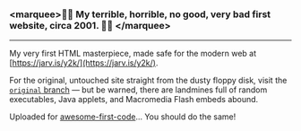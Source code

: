 ### &lt;marquee>👶🏻 My terrible, horrible, no good, very bad first website, circa 2001. 👶🏻 &lt;/marquee>

---

My very first HTML masterpiece, made safe for the modern web at [https://jarv.is/y2k/](https://jarv.is/y2k/).

For the original, untouched site straight from the dusty floppy disk, visit the [`original` branch](https://github.com/jakejarvis/y2k/tree/original) — but be warned, there are landmines full of random executables, Java applets, and Macromedia Flash embeds abound.

Uploaded for [awesome-first-code](https://github.com/jakejarvis/awesome-first-code)... You should do the same!
